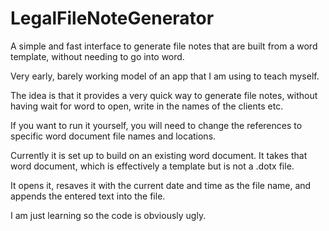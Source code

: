 # LegalFileNoteGenerator
A simple and fast interface to generate file notes that are built from a word template, without needing to go into word. 


Very early, barely working model of an app that I am using to teach myself. 

The idea is that it provides a very quick way to generate file notes, without having wait for word to open, write in the names of the clients etc. 

If you want to run it yourself, you will need to change the references to specific word document file names and locations. 

Currently it is set up to build on an existing word document. It takes that word document, which is effectively a template but is not a .dotx file. 

It opens it, resaves it with the current date and time as the file name, and appends the entered text into the file. 

I am just learning so the code is obviously ugly. 
